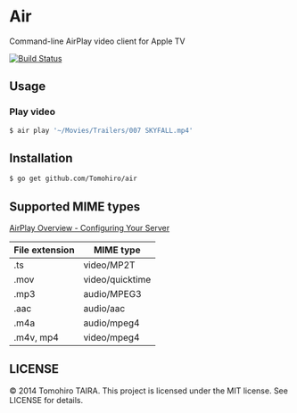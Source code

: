 Air
================================================================================

Command-line AirPlay video client for Apple TV

[![Build Status](https://travis-ci.org/Tomohiro/air.svg?branch=master)](https://travis-ci.org/Tomohiro/air)


Usage
--------------------------------------------------------------------------------

### Play video

```sh
$ air play '~/Movies/Trailers/007 SKYFALL.mp4'
```


Installation
--------------------------------------------------------------------------------

```sh
$ go get github.com/Tomohiro/air
```


Supported MIME types
--------------------------------------------------------------------------------

[AirPlay Overview - Configuring Your Server](http://developer.apple.com/library/ios/#documentation/AudioVideo/Conceptual/AirPlayGuide/PreparingYourMediaforAirPlay/PreparingYourMediaforAirPlay.html)

File extension | MIME type
-------------- | ----------------
.ts            | video/MP2T
.mov           | video/quicktime
.mp3           | audio/MPEG3
.aac           | audio/aac
.m4a           | audio/mpeg4
.m4v, mp4      | video/mpeg4


LICENSE
--------------------------------------------------------------------------------

&copy; 2014 Tomohiro TAIRA.
This project is licensed under the MIT license.
See LICENSE for details.
